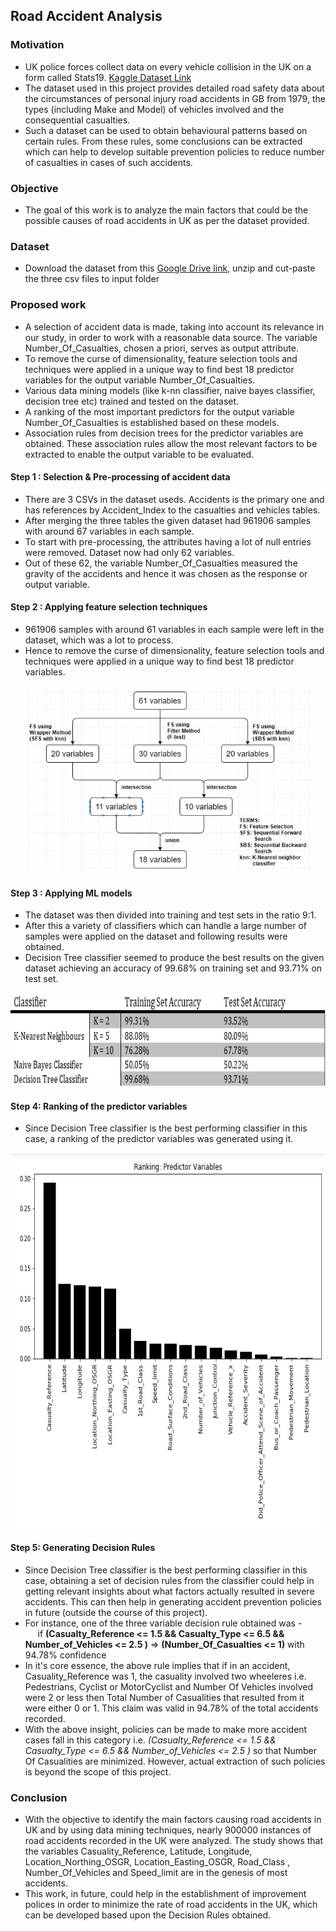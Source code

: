 ## Road Accident Analysis


### Motivation
- UK police forces collect data on every vehicle collision in the UK on a form called Stats19. [Kaggle Dataset Link](https://www.kaggle.com/silicon99/dft-accident-data)
- The dataset used in this project provides detailed road safety data about the circumstances of personal injury road accidents in GB from 1979, the types (including Make and Model) of vehicles involved and the consequential casualties.
- Such a dataset can be used to obtain behavioural patterns based on certain rules. From these rules, some conclusions can be extracted which can help to develop suitable prevention policies to reduce number of casualties in cases of such accidents.


### Objective
- The goal of this work is to analyze the main factors that could be the possible causes of road accidents in UK as per the dataset provided.

### Dataset
- Download the dataset from this [Google Drive link](https://drive.google.com/file/d/1TSbV13ftvywhoH7H9GfzDqIsAL-jQDsE/view?usp=sharing), unzip and cut-paste the three csv files to input folder

### Proposed work
- A selection of accident data is made, taking into account its relevance in our study, in order to work with a reasonable data source. The variable Number_Of_Casualties, chosen a priori, serves as output attribute.
- To remove the curse of dimensionality, feature selection tools and techniques were applied in a unique way to find best 18 predictor variables for the output variable Number_Of_Casualties.
- Various data mining models (like k-nn classifier, naive bayes classifier, decision tree etc) trained and tested on the dataset.
- A ranking of the most important predictors for the output variable Number_Of_Casualties is established based on these models.
- Association rules from decision trees for the predictor variables are obtained. These association rules allow the most relevant factors to be extracted to enable the output variable to be evaluated.


#### Step 1 : Selection & Pre-processing of accident data 
- There are 3 CSVs in the dataset useds. Accidents is the primary one and has references by Accident_Index to the casualties and vehicles tables. 
- After merging the three tables the given dataset had 961906 samples with around 67 variables in each sample.
- To start with pre-processing, the attributes having a lot of null entries were removed.  Dataset now had only 62 variables.
- Out of these 62, the variable Number_Of_Casualties measured the gravity of the accidents and hence it was chosen as the response or output variable.

#### Step 2 : Applying feature selection techniques
- 961906 samples with around 61 variables in each sample were left in the dataset, which was a lot to process.
- Hence to remove the curse of dimensionality, feature selection tools and techniques were applied in a unique way to find best 18 predictor variables.<br/>
<p align="center">
  <img width="460" height="300" src="https://github.com/grvmishra788/Analyzing-Road-Accidents-Using-Data-Mining-and-Machine-Learning-Techniques/blob/master/images/feature_selection.png">
</p>

#### Step 3 : Applying ML models
- The dataset was then divided into training and test sets in the ratio 9:1.
- After this a variety of classifiers which can handle a large number of samples were applied on the dataset and following results were obtained.
- Decision Tree classifier seemed to produce the best results on the given dataset achieving an accuracy of 99.68% on training set and 93.71% on test set.
<p align="center">
  <img width="750" height="150" src="https://github.com/grvmishra788/Analyzing-Road-Accidents-Using-Data-Mining-and-Machine-Learning-Techniques/blob/master/images/table_accuracy.PNG">
</p>
 
 #### Step 4: Ranking of the predictor variables 
- Since Decision Tree classifier is the best performing classifier in this case, a ranking of the predictor variables was generated using it.
<p align="center">
  <img width="750" height="600" src="https://github.com/grvmishra788/Analyzing-Road-Accidents-Using-Data-Mining-and-Machine-Learning-Techniques/blob/master/images/features_ranking.png">
</p>

#### Step 5: Generating Decision Rules
- Since Decision Tree classifier is the best performing classifier in this case, obtaining a set of decision rules from the classifier could help in getting relevant insights about what factors actually resulted in severe accidents. This can then help in generating accident prevention policies in future (outside the course of this project).
- For instance, one of the three variable decision rule obtained was - <br/>
&nbsp;&nbsp;&nbsp;&nbsp; if <b> (Casualty_Reference <= 1.5 && Casualty_Type <= 6.5 && Number_of_Vehicles <= 2.5 )</b> => <b>(Number_Of_Casualties <= 1)</b> with 94.78% confidence </b> 
- In it's core essence, the above rule implies that if in an accident, Casuality_Reference was 1, the casuality involved two wheeleres i.e. Pedestrians, Cyclist or MotorCyclist and Number Of Vehicles involved were 2 or less then Total Number of Casualities that resulted from it were either 0 or 1. This claim was valid in 94.78% of the total accidents recorded.
- With the above insight, policies can be made to make more accident cases fall in this category i.e. <i> (Casualty_Reference <= 1.5 && Casualty_Type <= 6.5 && Number_of_Vehicles <= 2.5 )</i> so that Number Of Casualities are minimized. However, actual extraction of such policies is beyond the scope of this project.

### Conclusion
- With the objective to identify the main factors causing road accidents in UK and by using data mining techniques, nearly 900000 instances of road accidents recorded in the UK were analyzed. The study shows that the variables Casuality_Reference, Latitude, Longitude, Location_Northing_OSGR,  Location_Easting_OSGR, Road_Class , Number_Of_Vehicles and Speed_limit are in the genesis of most accidents. 
- This work, in future, could help in the establishment of improvement polices in order to minimize the rate of road accidents in the UK, which can be developed based upon the Decision Rules obtained.
